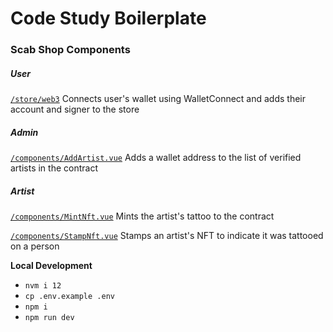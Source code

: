 # Code Study Boilerplate

### Scab Shop Components

##### User

[`/store/web3`](https://github.com/nicwands/code-study-boilerplate/blob/scab-shop-frontend/store/web3.js)
Connects user's wallet using WalletConnect and adds their account and signer to the store

##### Admin

[`/components/AddArtist.vue`](https://github.com/nicwands/code-study-boilerplate/blob/scab-shop-frontend/components/AddArtist.vue)
Adds a wallet address to the list of verified artists in the contract

##### Artist

[`/components/MintNft.vue`](https://github.com/nicwands/code-study-boilerplate/blob/scab-shop-frontend/components/MintNft.vue)
Mints the artist's tattoo to the contract

[`/components/StampNft.vue`](https://github.com/nicwands/code-study-boilerplate/blob/scab-shop-frontend/components/StampNft.vue)
Stamps an artist's NFT to indicate it was tattooed on a person

**Local Development**

-   `nvm i 12`
-   `cp .env.example .env`
-   `npm i`
-   `npm run dev`
